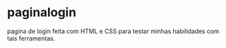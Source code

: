 # paginalogin
pagina de login feita com HTML e CSS para testar minhas habilidades com tais ferramentas.
